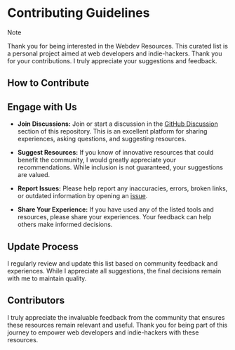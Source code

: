 # Contributing Guidelines

> [!NOTE]
> Thank you for being interested in the Webdev Resources.
> This curated list is a personal project aimed at web developers and indie-hackers.
> Thank you for your contributions. I truly appreciate your suggestions and feedback.

## How to Contribute

## Engage with Us

- **Join Discussions:** Join or start a discussion in the
  [GitHub Discussion](https://github.com/syahrizaldev/webdev-resources/discussions)
  section of this repository. This is an excellent platform for sharing experiences,
  asking questions, and suggesting resources.

- **Suggest Resources:** If you know of innovative resources that could benefit the community,
  I would greatly appreciate your recommendations. While inclusion is not guaranteed,
  your suggestions are valued.

- **Report Issues:** Please help report any inaccuracies, errors, broken links, or outdated
  information by opening an [issue](https://github.com/syahrizaldev/webdev-resources/issues).

- **Share Your Experience:** If you have used any of the listed tools and resources,
  please share your experiences. Your feedback can help others make informed decisions.

## Update Process

I regularly review and update this list based on community feedback and experiences.
While I appreciate all suggestions, the final decisions remain with me to maintain quality.

## Contributors

I truly appreciate the invaluable feedback from the community that ensures
these resources remain relevant and useful. Thank you for being part of this journey
to empower web developers and indie-hackers with these resources.
